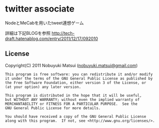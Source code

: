 twitter associate
=================

NodeとMeCabを用いたtweet連想ゲーム

詳細は下記BLOGを参照
http://tech-draft.hatenablog.com/entry/2011/12/17/092010

License
-------
Copyright(C) 2011 Nobuyuki Matsui (nobuyuki.matsui@gmail.com)

    This program is free software: you can redistribute it and/or modify
    it under the terms of the GNU General Public License as published by
    the Free Software Foundation, either version 3 of the License, or
    (at your option) any later version.

    This program is distributed in the hope that it will be useful,
    but WITHOUT ANY WARRANTY; without even the implied warranty of
    MERCHANTABILITY or FITNESS FOR A PARTICULAR PURPOSE.  See the
    GNU General Public License for more details.

    You should have received a copy of the GNU General Public License
    along with this program.  If not, see <http://www.gnu.org/licenses/>.

